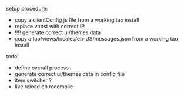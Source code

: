 setup procedure:

- copy a clientConfig js file from a working tao install
- replace vhost with correct IP
- !!!! generate correct ui/themes data 
- copy a tao/views/locales/en-US/messages.json from a working tao install

todo:

- define overall process
- generate correct ui/themes data in config file 
- item switcher ?
- live reload on recompile


